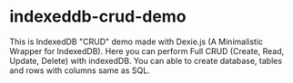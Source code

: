 # indexeddb-crud-demo
This is IndexedDB "CRUD" demo made with Dexie.js (A Minimalistic Wrapper for IndexedDB). Here you can perform Full CRUD (Create, Read, Update, Delete) with indexedDB. You can able to create database, tables and rows with columns same as SQL.
